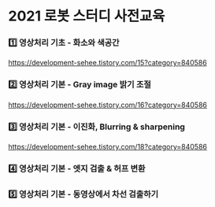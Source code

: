 # 2021 로봇 스터디 사전교육

### 1️⃣ 영상처리 기초 - 화소와 색공간
https://development-sehee.tistory.com/15?category=840586

### 2️⃣ 영상처리 기본 - Gray image 밝기 조절
https://development-sehee.tistory.com/16?category=840586

### 3️⃣ 영상처리 기본 - 이진화, Blurring & sharpening
https://development-sehee.tistory.com/18?category=840586

### 4️⃣ 영상처리 기본 - 엣지 검출 & 허프 변환


### 5️⃣ 영상처리 기본 - 동영상에서 차선 검출하기

